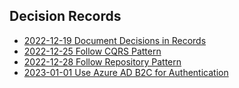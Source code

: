 Decision Records
----------------

* [2022-12-19 Document Decisions in Records](https://github.com/Andrei15193/Littlefinger/blob/dev/decision-records/2022-12-19%20Document%20Decisions%20in%20Records.md)
* [2022-12-25 Follow CQRS Pattern](https://github.com/Andrei15193/Littlefinger/blob/dev/decision-records/2022-12-25%20Follow%20CQRS%20Pattern.md)
* [2022-12-28 Follow Repository Pattern](https://github.com/Andrei15193/Littlefinger/blob/dev/decision-records/2022-12-28%20Follow%20Repository%20Pattern.md)
* [2023-01-01 Use Azure AD B2C for Authentication](https://github.com/Andrei15193/Littlefinger/blob/dev/decision-records/2022-01-01%20Use%20Azure%20AD%20B2C%20for%20Authentication.md)